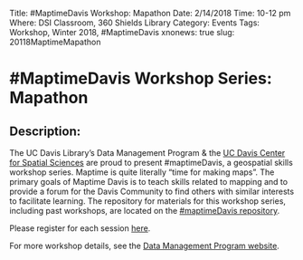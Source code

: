 Title: #MaptimeDavis Workshop: Mapathon
Date: 2/14/2018
Time: 10-12 pm
Where: DSI Classroom, 360 Shields Library
Category: Events
Tags: Workshop, Winter 2018, #MaptimeDavis
xnonews: true
slug: 20118MaptimeMapathon

# #MaptimeDavis Workshop Series: Mapathon

## Description:
The UC Davis Library’s Data Management Program & the [UC Davis Center for Spatial Sciences](https://spatial.ucdavis.edu/) are proud to present #maptimeDavis, a geospatial skills workshop series.  Maptime is quite literally “time for making maps”.  The primary goals of Maptime Davis is to teach skills related to mapping and to provide a forum for the Davis Community to find others with similar interests to facilitate learning. The repository for materials for this workshop series, including past workshops, are located on the [#maptimeDavis repository](https://github.com/MicheleTobias/MaptimeDavis).

Please register for each session [here](https://forms.library.ucdavis.edu/classes/descriptions.php). 

 For more workshop details, see the [Data Management Program website](https://www.library.ucdavis.edu/service/data-management/data-management-program-workshops-events/).

